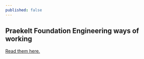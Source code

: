 ```yaml
---
published: false
---
```


## Praekelt Foundation Engineering ways of working

[Read them here.](http://ways-of-working.readthedocs.org/en/latest/)

